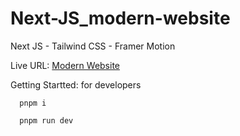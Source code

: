 # Next-JS_modern-website

Next JS - Tailwind CSS - Framer Motion

Live URL: [Modern Website](https://next-js-modern-website.vercel.app/)

Getting Startted: for developers

```shell
  pnpm i
```

```shell
  pnpm run dev
```
